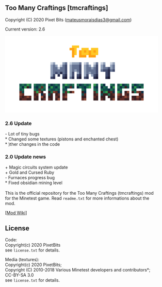 ## Too Many Craftings [tmcraftings]
Copyright (C) 2020 Pixet Bits (mateusmoraisdias3@gmail.com)

Current version: 2.6

<img src= "screenshot.png">

### 2.6 Update
\- Lot of tiny bugs<br/>
\* Changed some textures (pistons and enchanted chest)<br/>
\* )ther changes in the code<br/>

### 2.0 Update news

\+ Magic circuits system update<br/>
\+ Gold and Cursed Ruby<br/>
\- Furnaces progress bug<br/>
\* Fixed obsidian mining level<br/>
<br/>
This is the official repository for the Too Many Craftings (tmcraftings) mod for the Minetest game.
Read `readme.txt` for more informations about the mod.

[[Mod Wiki](https://github.com/PixetBits/tmcraftings/blob/master/WIKI.pt.md)]

## License
Code:<br/>
Copyright(c) 2020 PixetBits<br/>
see `license.txt` for details.<br/>

Media (textures):<br/>
Copyright(c) 2020 PixetBits;<br/>
Copyright (C) 2010-2018 Various Minetest developers and contributors*; CC-BY-SA 3.0<br/>
see `license.txt` for details.
